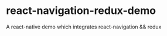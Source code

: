 # react-navigation-redux-demo
A react-native demo which integrates react-navigation &amp;&amp; redux 
